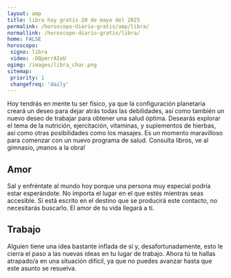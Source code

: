 ```yaml
---
layout: amp
title: libra hoy gratis 20 de mayo del 2025 
permalink: /horoscopo-diario-gratis/amp/libra/
normallink: /horoscopo-diario-gratis/libra/
home: FALSE
horoscopo:
 signo: libra
 video: -DQpmrrAIeU
ogimg: /images/libra_char.png
sitemap:
 priority: 1
 changefreq: 'daily'
---
```



Hoy tendrás en mente tu ser físico, ya que la configuración planetaria creará un deseo para dejar atrás todas las debilidades, así como también un nuevo deseo de trabajar para obtener una salud óptima. Desearás explorar el tema de la nutrición, ejercitación, vitaminas, y suplementos de hierbas, así como otras posibilidades como los masajes. Es un momento maravilloso para comenzar con un nuevo programa de salud. Consulta libros, ve al gimnasio, ¡manos a la obra!

## Amor

Sal y enfréntate al mundo hoy porque una persona muy especial podría estar esperándote. No importa el lugar en el que estés mientras seas accesible. Si está escrito en el destino que se producirá este contacto, no necesitarás buscarlo. El amor de tu vida llegará a ti.

## Trabajo

Alguien tiene una idea bastante inflada de sí y, desafortunadamente, esto le cierra el paso a las nuevas ideas en tu lugar de trabajo. Ahora tú te hallas atrapado/a en una situación difícil, ya que no puedes avanzar hasta que este asunto se resuelva.